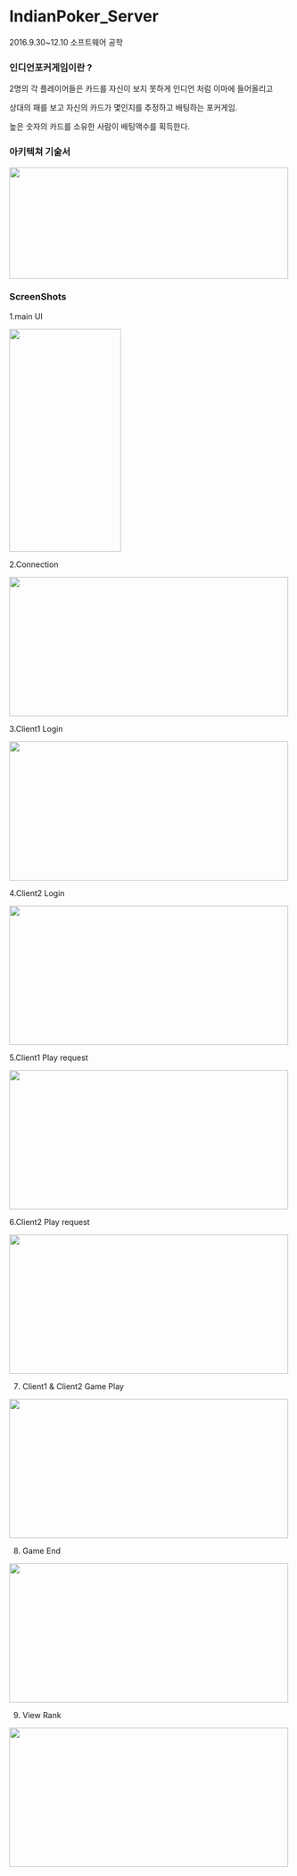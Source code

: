 # IndianPoker_Server
2016.9.30~12.10 소프트웨어 공학


### 인디언포커게임이란 ?
2명의 각 플레이어들은 카드를 자신이 보지 못하게 인디언 처럼 이마에 들어올리고

상대의 패를 보고 자신의 카드가 몇인지를 추정하고 배팅하는 포커게임.

높은 숫자의 카드를 소유한 사람이 배팅액수를 획득한다.

### 아키텍쳐 기술서
<img width = "500" height ="200" 
src = "https://user-images.githubusercontent.com/23578976/40275786-9e701048-5c34-11e8-8698-67aed916dbb7.JPG">

### ScreenShots
1.main UI

<img width = "200" height ="400" 
src = "https://user-images.githubusercontent.com/23578976/40275848-42c664c0-5c36-11e8-8663-61a08ce38e4e.JPG">

2.Connection

<img width = "500" height = "250"
src ="https://user-images.githubusercontent.com/23578976/40275850-45643874-5c36-11e8-87b1-d3c66ffa3712.jpg">

3.Client1 Login

<img width = "500" height = "250"
src ="https://user-images.githubusercontent.com/23578976/40275851-4a80fe32-5c36-11e8-9488-c8048205d410.jpg">

4.Client2 Login

<img width = "500" height = "250"
src ="https://user-images.githubusercontent.com/23578976/40275852-4abd286c-5c36-11e8-9f48-183752886353.jpg">

5.Client1 Play request

<img width = "500" height = "250"
src ="https://user-images.githubusercontent.com/23578976/40275853-4af0d694-5c36-11e8-8d72-f0b1e919c80c.jpg">

6.Client2 Play request

<img width = "500" height = "250"
src ="https://user-images.githubusercontent.com/23578976/40275854-4b2652a6-5c36-11e8-8773-d161c0a3de72.jpg">

7. Client1 & Client2 Game Play

<img width = "500" height = "250"
src ="https://user-images.githubusercontent.com/23578976/40275855-4b609ce0-5c36-11e8-9c3a-9c9477ce703f.jpg">

8. Game End

<img width = "500" height = "250"
src ="https://user-images.githubusercontent.com/23578976/40275856-4b951786-5c36-11e8-8563-55acf18691cd.jpg">

9. View Rank

<img width = "500" height = "250"
src ="https://user-images.githubusercontent.com/23578976/40275857-4bcd840e-5c36-11e8-98e1-68c0d65c7667.jpg">
